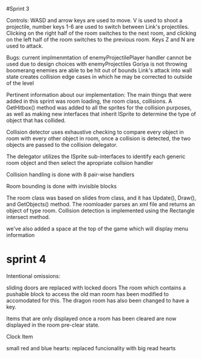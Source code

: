 #Sprint 3

Controls: 
WASD and arrow keys are used to move. V is used to shoot a projectile, number keys 1-6 are used to switch between Link's projectiles.
Clicking on the right half of the room switches to the next room, and clicking on the left half of the room switches to the previous room.
Keys Z and N are used to attack. 

Bugs:
current implmenmtation of enemyProjectilePlayer handler cannot be used due to design choices with enemyProjectiles
Goriya is not throwing boomerang
enemies are able to be hit out of bounds
Link's attack into wall state creates collision edge cases in which he may be corrected to outside of the level

Pertinent information about our implementation:
The main things that were added in this sprint was room loading, the room class, collisions. 
A GetHitbox() method was added to all the sprites for the collision purposes, as well as making new interfaces that inherit ISprite
to determine the type of object that has collided.

Collision detector uses exhaustive checking to compare every object in room with every other object in room, once a collision is detected,
the two objects are passed to the collision delegator.

The delegator utilizes the ISprite sub-interfaces to identify each generic room object and then select the apropriate collsion handler

Collision handling is done with 8 pair-wise handlers

Room bounding is done with invisible blocks

The room class was based on slides from class, and it has Update(),
Draw(), and GetObjects() method. The roomloader parses an xml file and returns an object of type room. Collision detection is 
implemented using the Rectangle intersect method. 

we've also added a space at the top of the game which will display menu information

# sprint 4

Intentional omissions:

sliding doors are replaced with locked doors
The room which contains a pushable block to access the old man room has been modified to accomodated for this. The dragon room 
has also been changed to have a key. 

Items that are only displayed once a room has been cleared are now  displayed in the room pre-clear state.

Clock Item

small red and blue hearts: replaced funcionality with big read hearts


